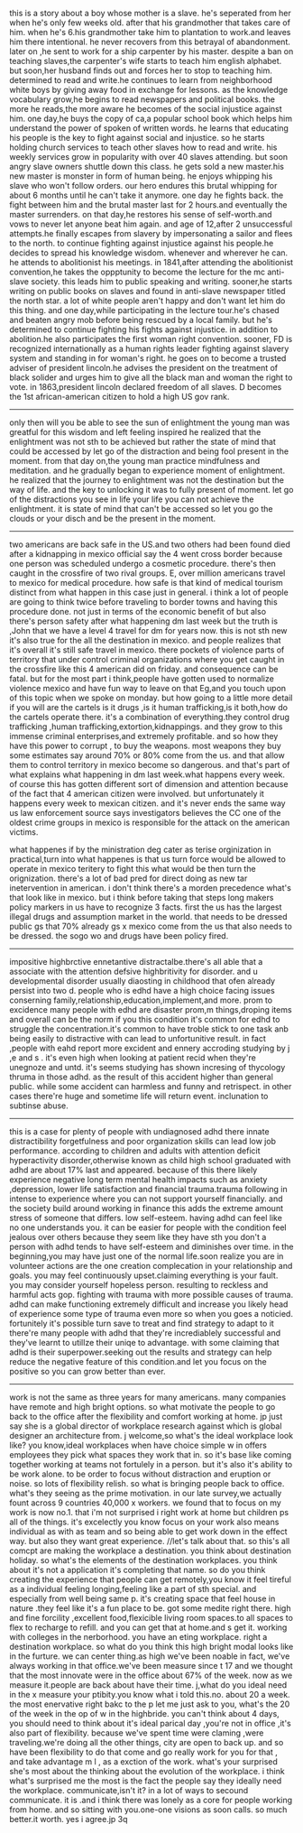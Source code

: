 this is a story about a boy whose mother is a slave.
he's seperated from her when he's only few weeks old.
after that his grandmother that takes care of him.
when he's 6.his grandmother take him to plantation to work.and leaves him there intentional.
he never recovers from this betrayal of abandonment.
later on ,he sent to work for a ship carpenter by his master.
despite a ban on teaching slaves,the carpenter's wife starts to teach him english alphabet.
but soon,her husband finds out and forces her to stop to teaching him.
determined to read and write.he continues to learn from neighborhood white boys by giving away food in exchange for
lessons.
as the knowledge vocabulary grow,he begins to read newspapers and political books.
the more he reads,the more aware he becomes of the social injustice against him.
one day,he buys the copy of ca,a popular school book which helps him understand the power of spoken of written words.
he learns that educating his people is the key to fight against social and injustice.
so he starts holding church services to teach other slaves how to read and write.
his weekly services grow in popularity with over 40 slaves attending.
but soon angry slave owners shuttle down this class.
he gets sold a new master.his new master is monster in form of human being.
he enjoys whipping his slave who won't follow orders.
our hero endures this brutal whipping for about 6 months until he can't take it anymore. one day he fights back.
the fight between him and the brutal master last for 2 hours.and eventually the master surrenders.
on that day,he restores his sense of self-worth.and vows to never let anyone beat him again.
and age of 12,after 2 unsuccessful attempts.he finally escapes from slavery by impersonating a sailor and flees to
the north.
to continue fighting against injustice against his people.he decides to spread his knowledge wisdom.
whenever and wherever he can. he attends to abolitionist his meetings.
in 1841,after attending the abolitionist convention,he takes the oppptunity to become the lecture for the mc anti-slave
society.
this leads him to public speaking and writing.
sooner,he starts writing on public books on slaves and found in anti-slave newspaper titled the north star.
a lot of white people aren't happy and don't want let him do this thing.
and one day,while participating in the lecture tour.he's chased and beaten angry mob before being rescued by a local
family.
but he's determined to continue fighting his fights against injustice.
in addition to abolition.he also participates the first woman right convention.
sooner, FD is recognized internationally as a human rights leader fighting against slavery system and standing in for
woman's right.
he goes on to become a trusted adviser of president lincoln.he advises the president on the treatment of black solider
and urges him to give all the black man and woman the right to vote.
in 1863,president lincoln declared freedom of all slaves.
D becomes the 1st african-american citizen to hold a high US gov rank.

---

only then will you be able to see the sun of enlightment
the young man was greatful for this wisdom and left feeling inspired
he realized that the enlightment was not sth to be achieved
but rather the state of mind that could be accessed by let go of the distraction and being fool present in the moment.
from that day on,the young man practice mindfulness and meditation.
and he gradually began to experience moment of enlightment.
he realized that the journey to enlightment was not the destination but the way of life.
and the key to unlocking it was to fully present of moment.
let go of the distractions
you see in life your life
you can not achieve the enlightment.
it is state of mind that can't be accessed so let you go the clouds or your disch and be the present in the moment.

---

two americans are back safe in the US.and two others had been found died after a kidnapping in mexico
official say the 4 went cross border because one person was scheduled undergo a cosmetic procedure.
there's then caught in the crossfire of two rival groups.
E, over million americans travel to mexico for medical procedure.
how safe is that kind of medical tourism distinct from what happen in this case just in general.
i think a lot of people are going to think twice before traveling to border towns and having this procedure done.
not just in terms of the economic benefit of but also there's person safety after what happening dm last week
but the truth is ,John that we have a level 4 travel for dm for years now.
this is not sth new
it's also true for the all the destination in mexico. and people realizes that it's overall it's still safe travel
in mexico.
there pockets of violence parts of territory that under control criminal organizations where you get caught in the
crossfire like this 4 american did on friday.
and consequence can be fatal.
but for the most part i think,people have gotten used to normalize violence mexico and have fun way to leave on that
Eg,and you touch upon of this topic when we spoke on monday.
but how going to a little more detail if you will are the cartels is it drugs ,is it human trafficking,is it both,how do
the cartels operate there.
it's a combination of everything.they control drug trafficking ,human trafficking,extortion,kidnappings.
and they grow to this immense criminal enterprises,and extremely profitable.
and so how they have this power to corrupt , to buy the weapons.
most weapons they buy some estimates say around 70% or 80% come from the us.
and that allow them to control territory in mexico become so dangerous.
and that's part of what explains what happening in dm last week.what happens every week.
of course this has gotten different sort of dimension and attention because of the fact that 4 american citizen were
involved.
but unfortunately it happens every week to mexican citizen.
and it's never ends the same way
us law enforcement source says investigators believes the CC one of the oldest crime groups in mexico is responsible for
the attack on the american victims.

what happenes if by the ministration deg cater as terise orginization
in practical,turn into what happenes is that us turn force would be allowed to operate in mexico teritery to fight this
what would be then turn the orignization.
there's a lot of bad pred for direct doing as new tar inetervention in american.
i don't think there's a morden precedence what's that look like in mexico.
but i think before taking that steps long makers policy markers in us have to recognize 3 facts.
first the us has the largest illegal drugs and assumption market in the world.
that needs to be dressed public gs
that 70% already gs x mexico come from the us that also needs to be dressed.
the sogo wo and drugs have been policy fired.

---
impositive highbrctive ennetantive distractalbe.there's all able that a associate with the attention defsive
highbritivity for disorder.
and u developmental disorder usually diaosting in childhood that ofen already persist into two d.
people who is edhd have a high choice facing issues conserning family,relationship,education,implement,and more.
prom to excidence
many people with edhd are disaster prom,m things,droping items and overall can be the norm if you this condition
it's common for edhd to struggle the concentration.it's common to have troble stick to one task anb being easily to
distractive with can lead to unfortunitive result.
in fact ,people with eahd report more excident and ennery accroding studying by j ,e and s . it's even high when looking
at patient recid when they're unegnoze and untd.
it's seems studying has shown incresing of thycology thruma in those adhd. as the result of this accident higher than
general public.
while some accident can harmless and funny and retrispect. in other cases there're huge and sometime life will return
event.
inclunation to subtinse abuse.

---
this is a case for plenty of people with undiagnosed adhd there innate distractibility forgetfulness and poor
organization skills can lead low job performance.
according to children and adults with attention deficit hyperactivity disorder,otherwise known as child high school
graduated with adhd are about 17% last and appeared.
because of this there likely experience negative long term mental health impacts such as anxiety ,depression, lower life
satisfaction and financial trauma.trauma following in intense to experience where you can not support yourself
financially.
and the society build around working in finance this adds the extreme amount stress of someone that differs.
low self-esteem.
having adhd can feel like no one understands you. it can be easier for people with the condition feel jealous over
others because they seem like they have sth you don't
a person with adhd tends to have self-esteem and diminishes over time.
in the beginning,you may have just one of the normal life.soon realize you are in volunteer actions are the one creation
complecation in your relationship and goals.
you may feel continuously upset.claiming everything is your fault. you may consider yourself hopeless person.
resulting to reckless and harmful acts gop. fighting with trauma with more possible causes of trauma.
adhd can make functioning extremely difficult and increase you likely head of experience some type of trauma even more
so when you goes a noticied.
fortunitely it's possible turn save to treat and find strategy to adapt to it
there're many people with adhd that they're incrediablely successful and they've learnt to utillze their uniqe to
advantage.
with some claiming that adhd is their superpower.seeking out the results and strategy can help reduce the negative
feature of this condition.and let you focus on the positive so you can grow better than ever.

---

work is not the same as three years for many americans.
many companies have remote and high bright options.
so what motivate the people to go back to the office after the flexibility and comfort working at home.
jp just say she is a global director of workplace research against which is global designer an architecture from.
j welcome,so what's the ideal workplace look like?
you know,ideal workplaces when have choice simple w in offers employees they pick what spaces they work that in.
so it's base like coming together working at teams not fortulely in a person.
but it's also it's ability to be work alone. to be order to focus without distraction and eruption or noise.
so lots of flexibility relish.
so what is bringing people back to office.
what's they seeing as the prime motivation.
in our late survey,we actually fount across 9 countries 40,000 x workers.
we found that to focus on my work is now no.1.
that i'm not surprised
i right work at home but children ps all of the things.
it's excelectly
you know focus on your work also means individual as with as team and so being able to get work down in the effect way.
but also they want great experience.
//let's talk about that.
so this's all comcpt are making the workplace a destination. you think about destination holiday.
so what's the elements of the destination workplaces.
you think about it's not a application it's completing that name.
so do you think creating the experience that people can get remotely,you know it feel tireful as a individual feeling
longing,feeling like a part of sth special.
and especially from well being same p.  it's creating space that feel house in nature .they feel like it's a fun place to be.
got some medite right there.
high and fine forcility ,excellent food,flexicible living room spaces.to all spaces to flex to recharge to refill.
and you can get that at home.and s get it. working with colleges in the nerborhood.
you have an eting workplace.
right
a destination workplace.
so what do you think this high bright modal looks like in the furture.
we can center thing.as  high we've been noable
in fact, we've always working in that office.we've been measure since t 17
and we thought that the most innovate were in the office about 67% of the week.
now as  we measure it.people are back about have their time.
j,what do you ideal need in the x measure your ptibity.you know what i told this.no.
about 20 a week.
the most enervative right bakc to the p
let me just ask to you, what's the 20 of the week in the op of w in the highbride.
you can't  think about 4 days, you should need to think about it's ideal parical day ,you're not in office ,it's also part of  flexibility.
because  we've spent time were claming ,were traveling.we're doing all the other things, city are open to back up.
and so have been flexibility to do that come and go really work for you for that , and take advantage m l , as a  exction of the work.
what's your surprised she's most about the thinking about the  evolution of the workplace.
i think what's surprised me the most is the fact the people say they  ideally  need  the workplace.
communicate,isn't it?
in a lot of ways to secound communicate.
it is .and i think there was lonely as a core for people working from home.
and so sitting with you.one-one visions as soon  calls.
so much better.it worth.
yes i agree.jp 3q 






        


